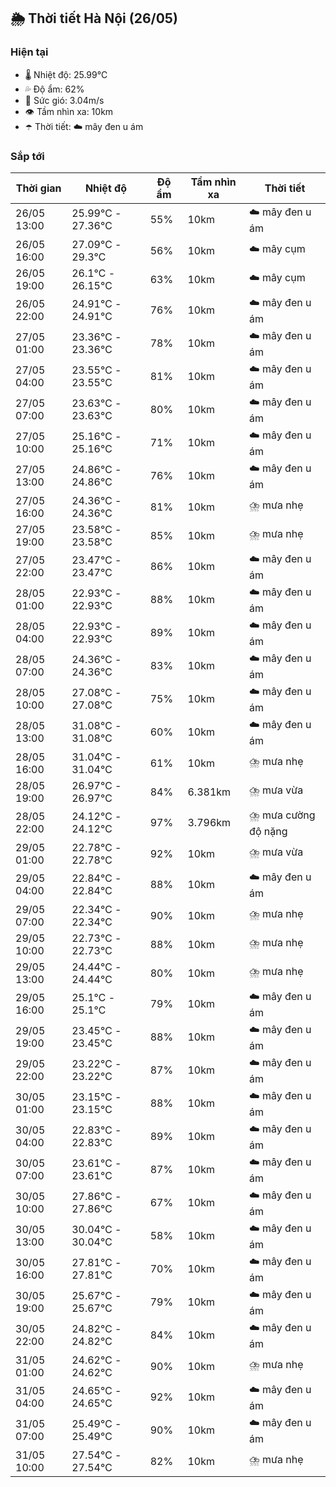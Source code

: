 ## 🌦️ Thời tiết Hà Nội (26/05)

### Hiện tại

- 🌡️ Nhiệt độ: 25.99℃
- 💦 Độ ẩm: 62%
- 💨 Sức gió: 3.04m/s
- 👁️ Tầm nhìn xa: 10km
- ☂️ Thời tiết: ☁️ mây đen u ám

### Sắp tới

| Thời gian | Nhiệt độ | Độ ẩm | Tầm nhìn xa | Thời tiết |
| --- | --- | --- | --- | --- |
| 26/05 13:00 | 25.99℃ - 27.36℃ | 55% | 10km | ☁️ mây đen u ám |
| 26/05 16:00 | 27.09℃ - 29.3℃ | 56% | 10km | ☁️ mây cụm |
| 26/05 19:00 | 26.1℃ - 26.15℃ | 63% | 10km | ☁️ mây cụm |
| 26/05 22:00 | 24.91℃ - 24.91℃ | 76% | 10km | ☁️ mây đen u ám |
| 27/05 01:00 | 23.36℃ - 23.36℃ | 78% | 10km | ☁️ mây đen u ám |
| 27/05 04:00 | 23.55℃ - 23.55℃ | 81% | 10km | ☁️ mây đen u ám |
| 27/05 07:00 | 23.63℃ - 23.63℃ | 80% | 10km | ☁️ mây đen u ám |
| 27/05 10:00 | 25.16℃ - 25.16℃ | 71% | 10km | ☁️ mây đen u ám |
| 27/05 13:00 | 24.86℃ - 24.86℃ | 76% | 10km | ☁️ mây đen u ám |
| 27/05 16:00 | 24.36℃ - 24.36℃ | 81% | 10km | ⛈️ mưa nhẹ |
| 27/05 19:00 | 23.58℃ - 23.58℃ | 85% | 10km | ⛈️ mưa nhẹ |
| 27/05 22:00 | 23.47℃ - 23.47℃ | 86% | 10km | ☁️ mây đen u ám |
| 28/05 01:00 | 22.93℃ - 22.93℃ | 88% | 10km | ☁️ mây đen u ám |
| 28/05 04:00 | 22.93℃ - 22.93℃ | 89% | 10km | ☁️ mây đen u ám |
| 28/05 07:00 | 24.36℃ - 24.36℃ | 83% | 10km | ☁️ mây đen u ám |
| 28/05 10:00 | 27.08℃ - 27.08℃ | 75% | 10km | ☁️ mây đen u ám |
| 28/05 13:00 | 31.08℃ - 31.08℃ | 60% | 10km | ☁️ mây đen u ám |
| 28/05 16:00 | 31.04℃ - 31.04℃ | 61% | 10km | ⛈️ mưa nhẹ |
| 28/05 19:00 | 26.97℃ - 26.97℃ | 84% | 6.381km | ⛈️ mưa vừa |
| 28/05 22:00 | 24.12℃ - 24.12℃ | 97% | 3.796km | ⛈️ mưa cường độ nặng |
| 29/05 01:00 | 22.78℃ - 22.78℃ | 92% | 10km | ⛈️ mưa vừa |
| 29/05 04:00 | 22.84℃ - 22.84℃ | 88% | 10km | ☁️ mây đen u ám |
| 29/05 07:00 | 22.34℃ - 22.34℃ | 90% | 10km | ⛈️ mưa nhẹ |
| 29/05 10:00 | 22.73℃ - 22.73℃ | 88% | 10km | ⛈️ mưa nhẹ |
| 29/05 13:00 | 24.44℃ - 24.44℃ | 80% | 10km | ⛈️ mưa nhẹ |
| 29/05 16:00 | 25.1℃ - 25.1℃ | 79% | 10km | ☁️ mây đen u ám |
| 29/05 19:00 | 23.45℃ - 23.45℃ | 88% | 10km | ☁️ mây đen u ám |
| 29/05 22:00 | 23.22℃ - 23.22℃ | 87% | 10km | ☁️ mây đen u ám |
| 30/05 01:00 | 23.15℃ - 23.15℃ | 88% | 10km | ☁️ mây đen u ám |
| 30/05 04:00 | 22.83℃ - 22.83℃ | 89% | 10km | ☁️ mây đen u ám |
| 30/05 07:00 | 23.61℃ - 23.61℃ | 87% | 10km | ☁️ mây đen u ám |
| 30/05 10:00 | 27.86℃ - 27.86℃ | 67% | 10km | ☁️ mây đen u ám |
| 30/05 13:00 | 30.04℃ - 30.04℃ | 58% | 10km | ☁️ mây đen u ám |
| 30/05 16:00 | 27.81℃ - 27.81℃ | 70% | 10km | ☁️ mây đen u ám |
| 30/05 19:00 | 25.67℃ - 25.67℃ | 79% | 10km | ☁️ mây đen u ám |
| 30/05 22:00 | 24.82℃ - 24.82℃ | 84% | 10km | ☁️ mây đen u ám |
| 31/05 01:00 | 24.62℃ - 24.62℃ | 90% | 10km | ⛈️ mưa nhẹ |
| 31/05 04:00 | 24.65℃ - 24.65℃ | 92% | 10km | ☁️ mây đen u ám |
| 31/05 07:00 | 25.49℃ - 25.49℃ | 90% | 10km | ☁️ mây đen u ám |
| 31/05 10:00 | 27.54℃ - 27.54℃ | 82% | 10km | ⛈️ mưa nhẹ |

